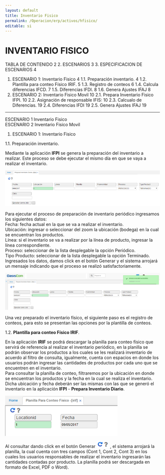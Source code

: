 ```yaml
---
layout: default
title: Inventario Fisico
permalink: /Operacion/erp/activos/hfisico/
editable: si
---
```


# INVENTARIO FISICO

TABLA DE CONTENIDO	2
2. ESCENARIOS	3
3. ESPECIFICACION DE ESCENARIOS	4
1.	ESCENARIO 1:  Inventario Fisico	4
1.1.	Preparación inventario.	4
1.2.	Plantilla para conteo Físico IRIF.	5
1.3.	Registro de conteos	6
1.4.	Calcula diferencias IFCD.	7
1.5.	Diferencias IFDI.	8
1.6.	Genera Ajustes IFAJ	8
2.	ESCENARIO 2:  Inventario Fisico Movil	10
2.1.	Prepara Inventario Fisico IFPI.	10
2.2.	Asignación de responsable IFIS:	10
2.3.	Calcualo de Diferencias.	19
2.4.	Diferencias IFDI	19
2.5.	Genera Ajustes IFAJ	19

***********


ESCENARIO 1	Inventario Fisico  
ESCENARIO 2	Inventario Fisico Movil  


1.	ESCENARIO 1:  Inventario Fisico  

1.1.	Preparación inventario.  

Mediante la aplicación **IFPI** se genera la preparación del inventario a realizar. Este proceso se debe ejecutar el mismo día en que se vaya a realizar el inventario.  

![](IFPI.png)  

Para ejecutar el proceso de preparación de inventario periódico ingresamos los siguientes datos:  
Fecha: fecha actual en la que se va a realizar el inventario.  
Ubicación: ingresar o seleccionar del zoom la ubicación (bodega) en la cual se encuentran los productos.  
Línea: si el inventario se va a realizar por la línea de producto, ingresar la línea correspondiente.  
Proceso: seleccionar de la lista desplegable la opción Periódico.  
Tipo Producto: seleccionar de la lista desplegable la opción Terminado.  
Ingresados los datos, damos click en el botón Generar   y el sistema arrojará un mensaje indicando que el proceso se realizó satisfactoriamente.  

![](IFPI2.png)  

Una vez preparado el inventario físico, el siguiente paso es el registro de conteos, para esto se presentan las opciones por la plantilla de conteos.  

1.2.	**Plantilla para conteo Físico IRIF**.  

En la aplicación **IRIF** se podrá descargar la planilla para conteo físico que servirá de referencia al realizar el inventario periódico, en la planilla se podrán observar los productos a los cuales se les realizará inventario de acuerdo al filtro de consulta, igualmente, cuenta con espacios en donde los usuarios podrán ingresar las cantidades de productos por cada uno que se encuentren en el inventario.  
Para consultar la planilla de conteo, filtraremos por la ubicación en donde se encuentran los productos y la fecha en la cual se realiza el inventario. Dicha ubicación y fecha deberán ser las mismas con las que se generó el inventario en la aplicación **IFPI** - **Prepara Inventario Diario**.  

![](IFPI3.png)  

Al consultar dando click en el botón Generar ![](BOTON.png)   , el sistema arrojará la planilla, la cual cuenta con tres campos (Cont 1, Cont 2, Cont 3) en los cuales los usuarios responsables de realizar el inventario ingresarán las cantidades contadas por producto. La planilla podrá ser descargada en formato de Excel, PDF o Word).  





















